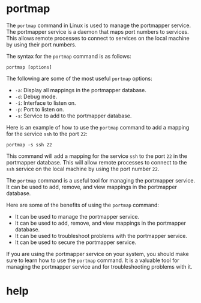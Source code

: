# portmap

The `portmap` command in Linux is used to manage the portmapper service. The portmapper service is a daemon that maps port numbers to services. This allows remote processes to connect to services on the local machine by using their port numbers.

The syntax for the `portmap` command is as follows:

```
portmap [options]
```

The following are some of the most useful `portmap` options:

* `-a`: Display all mappings in the portmapper database.
* `-d`: Debug mode.
* `-i`: Interface to listen on.
* `-p`: Port to listen on.
* `-s`: Service to add to the portmapper database.

Here is an example of how to use the `portmap` command to add a mapping for the service `ssh` to the port `22`:

```
portmap -s ssh 22
```

This command will add a mapping for the service `ssh` to the port `22` in the portmapper database. This will allow remote processes to connect to the `ssh` service on the local machine by using the port number `22`.

The `portmap` command is a useful tool for managing the portmapper service. It can be used to add, remove, and view mappings in the portmapper database.

Here are some of the benefits of using the `portmap` command:

* It can be used to manage the portmapper service.
* It can be used to add, remove, and view mappings in the portmapper database.
* It can be used to troubleshoot problems with the portmapper service.
* It can be used to secure the portmapper service.

If you are using the portmapper service on your system, you should make sure to learn how to use the `portmap` command. It is a valuable tool for managing the portmapper service and for troubleshooting problems with it.


# help 

```

```
